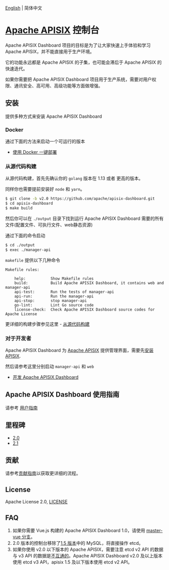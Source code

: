 <!--
#
# Licensed to the Apache Software Foundation (ASF) under one or more
# contributor license agreements.  See the NOTICE file distributed with
# this work for additional information regarding copyright ownership.
# The ASF licenses this file to You under the Apache License, Version 2.0
# (the "License"); you may not use this file except in compliance with
# the License.  You may obtain a copy of the License at
#
#     http://www.apache.org/licenses/LICENSE-2.0
#
# Unless required by applicable law or agreed to in writing, software
# distributed under the License is distributed on an "AS IS" BASIS,
# WITHOUT WARRANTIES OR CONDITIONS OF ANY KIND, either express or implied.
# See the License for the specific language governing permissions and
# limitations under the License.
#
-->

[English](./README.md) | 简体中文

# [Apache APISIX](https://github.com/apache/apisix) 控制台

Apache APISIX Dashboard 项目的目标是为了让大家快速上手体验和学习 Apache APISIX，并不能直接用于生产环境。

它的功能永远都是 Apache APISIX 的子集，也可能会滞后于 Apache APISIX 的快速迭代。

如果你需要把 Apache APISIX Dashboard 项目用于生产系统，需要对用户权限、通讯安全、高可用、高级功能等方面做增强。

## 安装

提供多种方式来安装 Apache APISIX Dashboard

### Docker

通过下面的方法来启动一个可运行的版本

- [使用 Docker 一键部署](./docs/deploy-with-docker.zh-CN.md)

### 从源代码构建

从源代码构建，首先先确认你的 `golang` 版本在 1.13 或者 更高的版本。

同样你也需要提前安装好 `node` 和 `yarn`。

```sh
$ git clone -b v2.0 https://github.com/apache/apisix-dashboard.git
$ cd apisix-dashboard
$ make build
```

然后你可以在 `./output` 目录下找到运行 Apache APISIX Dashboard 需要的所有文件(配置文件、可执行文件、web静态资源)

通过下面的命令启动

```sh
$ cd ./output
$ exec ./manager-api
```

`makefile` 提供以下几种命令

```text
Makefile rules:

    help:		    Show Makefile rules
    build:		    Build Apache APISIX Dashboard, it contains web and manager-api
    api-test:		Run the tests of manager-api
    api-run:		Run the manager-api
    api-stop:		stop manager-api
    go-lint:	    Lint Go source code
    license-check:	Check Apache APISIX Dashboard source codes for Apache License
```

更详细的构建步骤参见这里 - [从源代码构建](./docs/deploy.zh-CN.md)

### 对于开发者

Apache APISIX Dashboard 为 [Apache APISIX](https://github.com/apache/apisix) 提供管理界面，需要先[安装 APISIX](https://github.com/apache/apisix#configure-and-installation).

然后请参考这里分别启动 `manager-api` 和 `web`

- [开发 Apache APISIX Dashboard](./docs/develop.zh-CN.md)

## Apache APISIX Dashboard 使用指南

请参考 [用户指南](./docs/USER_GUIDE.zh-CN.md)

## 里程碑

- [2.0](https://github.com/apache/apisix-dashboard/milestone/4)
- [2.1](https://github.com/apache/apisix-dashboard/milestone/5)

## 贡献

请参考[贡献指南](./CONTRIBUTING.md)以获取更详细的流程。

## License

Apache License 2.0, [LICENSE](https://github.com/apache/apisix-dashboard/blob/master/LICENSE)

## FAQ

1. 如果你需要 Vue.js 构建的 Apache APISIX Dashboard 1.0，请使用 [master-vue 分支](https://github.com/apache/apisix-dashboard/tree/master-vue)。
2. 2.0 版本的控制台移除了[1.5 版本](https://github.com/apache/apisix-dashboard/tree/backup-1.5-latest)中的 MySQL，将直接操作 etcd。
3. 如果你使用 v2.0 以下版本的 Apache APISIX，需要注意 etcd v2 API 的数据与 v3 API 的数据是[不互通的](https://etcd.io/docs/v3.4.0/op-guide/v2-migration/)。Apache APISIX Dashboard v2.0 及以上版本使用 etcd v3 API，apisix 1.5 及以下版本使用 etcd v2 API。
